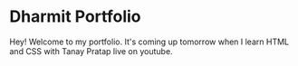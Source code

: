 # Dharmit Portfolio

Hey! Welcome to my portfolio. It's coming up tomorrow when I learn HTML and CSS with Tanay Pratap live on youtube.
